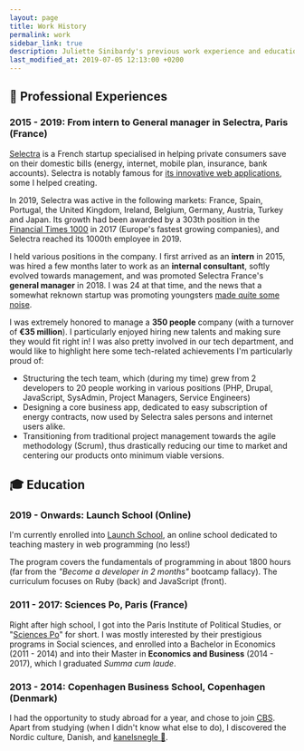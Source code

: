```yaml
---
layout: page
title: Work History
permalink: work
sidebar_link: true
description: Juliette Sinibardy's previous work experience and education
last_modified_at: 2019-07-05 12:13:00 +0200
---
```


## 💼 Professional Experiences

### 2015 - 2019: From intern to General manager in Selectra, Paris (France)

[Selectra](https://selectra.info) is a French startup specialised in helping private 
consumers save on their domestic bills (energy, internet, mobile plan,
insurance, bank accounts). Selectra is notably famous for
[its innovative web applications](https://comparateur.selectra.info),
some I helped creating. 

In 2019, Selectra was active in the following markets: France, Spain, 
Portugal, the United Kingdom, Ireland, Belgium, Germany, Austria, Turkey
and Japan. Its growth had been awarded by a 303th position in the 
[Financial Times 1000](https://ig.ft.com/ft-1000/) in 2017 (Europe's fastest 
growing companies), and  Selectra reached its 1000th employee in 2019.

I held various positions in the company. I first arrived as an **intern** in 
2015, was hired a few months later to work as an **internal consultant**, 
softly evolved towards management, and was promoted Selectra France's
**general manager** in 2018. I was 24 at that time, and the news that a
somewhat reknown startup was promoting youngsters 
[made quite some noise](https://start.lesechos.fr/startups/actu-startups/25-ans-juliette-sinibardy-est-nommee-dg-de-selectra-france-13576.php). 

I was extremely honored to manage a **350 people** company (with 
a turnover of **€35 million**). I particularly enjoyed hiring new talents and
making sure they would fit right in! I was also pretty involved in our tech 
department, and would like to highlight here some tech-related achievements 
I'm particularly proud of:
- Structuring the tech team, which (during my time) grew from 2 developers
to 20 people working in various positions (PHP, Drupal, JavaScript, SysAdmin, 
Project Managers, Service Engineers)
- Designing a core business app, dedicated to easy subscription of energy 
contracts, now used by Selectra sales persons and internet users alike.
- Transitioning from traditional project management towards the 
agile methodology (Scrum), thus drastically reducing our time to market
and centering our products onto minimum viable versions.


## 🎓 Education

### 2019 - Onwards: Launch School (Online)

I'm currently enrolled into [Launch School](https://launchschool.com), an online
school dedicated to teaching mastery in web programming (no less!)

The program covers the fundamentals of programming in about 1800 hours
(far from the *"Become a developer in 2 months"* bootcamp fallacy). The
curriculum focuses on Ruby (back) and JavaScript (front).

### 2011 - 2017: Sciences Po, Paris (France)

Right after high school, I got into the Paris Institute of Political
Studies, or "[Sciences Po](https://sciencespo.fr)" for short. I was mostly
interested by their prestigious programs in Social sciences, and enrolled into
a Bachelor in Economics (2011 - 2014) and into their Master in **Economics and 
Business** (2014 - 2017), which I graduated *Summa cum laude*.

### 2013 - 2014: Copenhagen Business School, Copenhagen (Denmark)

I had the opportunity to study abroad for a year, and chose to join 
[CBS](https://www.cbs.dk/en). Apart from studying (when I didn't know what 
else to do), I discovered the Nordic culture, Danish, and 
[kanelsnegle 🍪](https://scandinaviadreaming.files.wordpress.com/2014/09/les-kanelsgnels-danois.jpg?w=660).